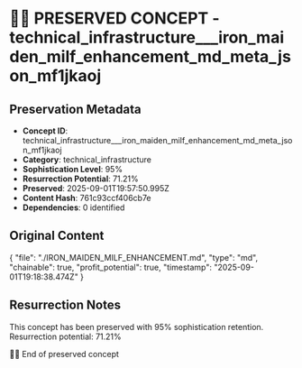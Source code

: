 # 🏴‍☠️ PRESERVED CONCEPT - technical_infrastructure___iron_maiden_milf_enhancement_md_meta_json_mf1jkaoj

## Preservation Metadata
- **Concept ID**: technical_infrastructure___iron_maiden_milf_enhancement_md_meta_json_mf1jkaoj
- **Category**: technical_infrastructure
- **Sophistication Level**: 95%
- **Resurrection Potential**: 71.21%
- **Preserved**: 2025-09-01T19:57:50.995Z
- **Content Hash**: 761c93ccf406cb7e
- **Dependencies**: 0 identified

## Original Content

{
  "file": "./IRON_MAIDEN_MILF_ENHANCEMENT.md",
  "type": "md",
  "chainable": true,
  "profit_potential": true,
  "timestamp": "2025-09-01T19:18:38.474Z"
}

## Resurrection Notes
This concept has been preserved with 95% sophistication retention.
Resurrection potential: 71.21%

🏴‍☠️ End of preserved concept